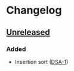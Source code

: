 # Changelog

## [Unreleased]

### Added

- Insertion sort ([DSA-1](https://github.com/isnullxbh/dsa))

[unreleased]: https://github.com/isnullxbh/dsa/compare/master...dev
